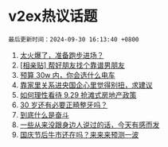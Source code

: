 # v2ex热议话题

`最后更新时间：2024-09-30 16:13:40 +0800`

1. [太火爆了，准备跑步进场？](https://www.v2ex.com/t/1076987)
1. [[相亲贴] 帮好朋友找个靠谱男朋友](https://www.v2ex.com/t/1077048)
1. [预算 30w 内，你会选什么电车](https://www.v2ex.com/t/1076974)
1. [靠家里关系进央国企心里觉得别扭，求建议](https://www.v2ex.com/t/1077041)
1. [如何理性看待 9.29 抢滩式房地产政策](https://www.v2ex.com/t/1076977)
1. [30 岁还有必要正畸整牙吗？](https://www.v2ex.com/t/1077024)
1. [到底什么是奋斗](https://www.v2ex.com/t/1076867)
1. [一些从来没跟身边人说过的话，今天有感而发](https://www.v2ex.com/t/1077020)
1. [国庆节后牛市还在吗？来来来预测一波](https://www.v2ex.com/t/1077004)

